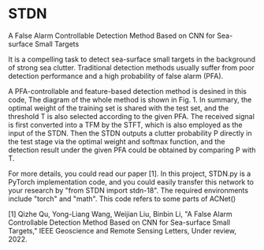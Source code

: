 # STDN
A False Alarm Controllable Detection Method Based on CNN for Sea-surface Small Targets

It is a compelling task to detect sea-surface small targets in the background of strong sea clutter. Traditional detection methods usually suffer from poor detection performance and a high probability of false alarm (PFA).

A PFA-controllable and feature-based detection method is desined in this code, The diagram of the whole method is shown in Fig. 1. In summary, the optimal weight of the training set is shared with the test set, and the threshold T is also selected according to the given PFA. The received signal is first converted into a TFM by the STFT, which is also employed as the input of the STDN. Then the STDN outputs a clutter probability P directly in the test stage via the optimal weight and softmax function, and the detection result under the given PFA could be obtained by comparing P with T.

For more details, you could read our paper [1]. In this project, STDN.py is a PyTorch implementation code, and you could easily transfer this network to your research by "from STDN import stdn-18". The required environments include "torch" and "math". This code refers to some parts of ACNet()

[1] Qizhe Qu, Yong-Liang Wang, Weijian Liu, Binbin Li, "A False Alarm Controllable Detection Method Based on CNN for Sea-surface Small Targets," IEEE Geoscience and Remote Sensing Letters, Under review, 2022.
